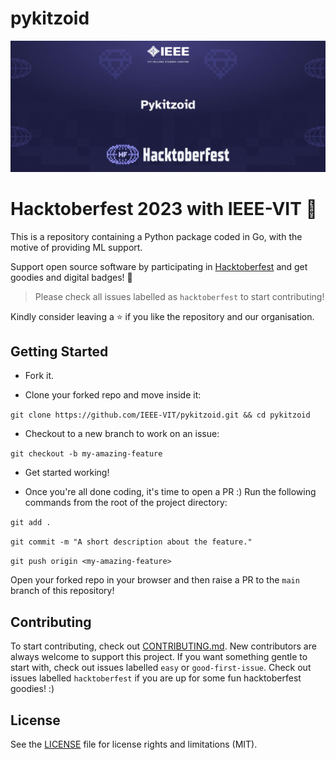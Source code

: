 # pykitzoid

![Hacktoberfest 2025 banner](./pykitzoid_hacktoberfest.png)

# Hacktoberfest 2023 with IEEE-VIT :blue_heart:

This is a repository containing a Python package coded in Go, with the motive of providing ML support.

Support open source software by participating in [Hacktoberfest](https://hacktoberfest.digitalocean.com) and get goodies and digital badges! :blue_heart:

> Please check all issues labelled as `hacktoberfest` to start contributing!

Kindly consider leaving a :star: if you like the repository and our organisation.

## Getting Started

- Fork it.

- Clone your forked repo and move inside it:

`git clone https://github.com/IEEE-VIT/pykitzoid.git && cd pykitzoid`

- Checkout to a new branch to work on an issue:

`git checkout -b my-amazing-feature`

- Get started working!

- Once you're all done coding, it's time to open a PR :)
  Run the following commands from the root of the project directory:

`git add .`

`git commit -m "A short description about the feature."`

`git push origin <my-amazing-feature>`

Open your forked repo in your browser and then raise a PR to the `main` branch of this repository!

## Contributing

To start contributing, check out [CONTRIBUTING.md](https://github.com/IEEE-VIT/ToDo-iOS/blob/master/contributing.md). New contributors are always welcome to support this project. If you want something gentle to start with, check out issues labelled `easy` or `good-first-issue`. Check out issues labelled `hacktoberfest` if you are up for some fun hacktoberfest goodies! :)

## License

See the [LICENSE](https://github.com/kitrak-rev/pykitzoid/blob/main/LICENSE) file for license rights and limitations (MIT).
